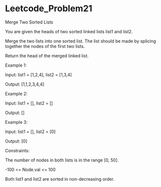 # Leetcode_Problem21 

Merge Two Sorted Lists

You are given the heads of two sorted linked lists list1 and list2.

Merge the two lists into one sorted list. The list should be made by splicing together the nodes of the first two lists.

Return the head of the merged linked list.

 

Example 1:



Input: list1 = [1,2,4], list2 = [1,3,4]

Output: [1,1,2,3,4,4]

Example 2:



Input: list1 = [], list2 = []

Output: []

Example 3:


Input: list1 = [], list2 = [0]

Output: [0]
 

Constraints:

The number of nodes in both lists is in the range [0, 50].

-100 <= Node.val <= 100

Both list1 and list2 are sorted in non-decreasing order.





